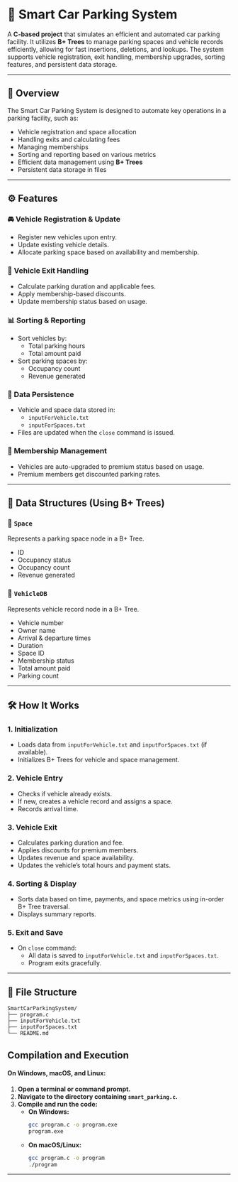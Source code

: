 # 🚗 Smart Car Parking System

A **C-based project** that simulates an efficient and automated car parking facility. It utilizes **B+ Trees** to manage parking spaces and vehicle records efficiently, allowing for fast insertions, deletions, and lookups. The system supports vehicle registration, exit handling, membership upgrades, sorting features, and persistent data storage.

---

## 📌 Overview

The Smart Car Parking System is designed to automate key operations in a parking facility, such as:

- Vehicle registration and space allocation
- Handling exits and calculating fees
- Managing memberships
- Sorting and reporting based on various metrics
- Efficient data management using **B+ Trees**
- Persistent data storage in files

---

## ⚙️ Features

### 🚘 Vehicle Registration & Update
- Register new vehicles upon entry.
- Update existing vehicle details.
- Allocate parking space based on availability and membership.

### 🚪 Vehicle Exit Handling
- Calculate parking duration and applicable fees.
- Apply membership-based discounts.
- Update membership status based on usage.

### 📊 Sorting & Reporting
- Sort vehicles by:
  - Total parking hours
  - Total amount paid
- Sort parking spaces by:
  - Occupancy count
  - Revenue generated

### 💾 Data Persistence
- Vehicle and space data stored in:
  - `inputForVehicle.txt`
  - `inputForSpaces.txt`
- Files are updated when the `close` command is issued.

### 🏅 Membership Management
- Vehicles are auto-upgraded to premium status based on usage.
- Premium members get discounted parking rates.

---

## 🧱 Data Structures (Using B+ Trees)

### 🔹 `Space`
Represents a parking space node in a B+ Tree.
- ID
- Occupancy status
- Occupancy count
- Revenue generated

### 🔸 `VehicleDB`
Represents vehicle record node in a B+ Tree.
- Vehicle number
- Owner name
- Arrival & departure times
- Duration
- Space ID
- Membership status
- Total amount paid
- Parking count

---

## 🛠️ How It Works

### 1. Initialization
- Loads data from `inputForVehicle.txt` and `inputForSpaces.txt` (if available).
- Initializes B+ Trees for vehicle and space management.

### 2. Vehicle Entry
- Checks if vehicle already exists.
- If new, creates a vehicle record and assigns a space.
- Records arrival time.

### 3. Vehicle Exit
- Calculates parking duration and fee.
- Applies discounts for premium members.
- Updates revenue and space availability.
- Updates the vehicle’s total hours and payment stats.

### 4. Sorting & Display
- Sorts data based on time, payments, and space metrics using in-order B+ Tree traversal.
- Displays summary reports.

### 5. Exit and Save
- On `close` command:
  - All data is saved to `inputForVehicle.txt` and `inputForSpaces.txt`.
  - Program exits gracefully.

---

## 📁 File Structure

```text
SmartCarParkingSystem/
├── program.c
├── inputForVehicle.txt
├── inputForSpaces.txt
└── README.md
```

## **Compilation and Execution**

#### **On Windows, macOS, and Linux:**
1. **Open a terminal or command prompt.**
2. **Navigate to the directory containing `smart_parking.c`.**
3. **Compile and run the code:**
   - **On Windows:**
     ```bash
     gcc program.c -o program.exe
     program.exe
     ```
   - **On macOS/Linux:**
     ```bash
     gcc program.c -o program
     ./program
     ```

---

